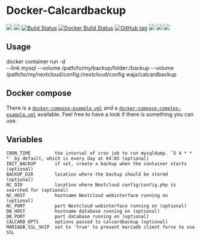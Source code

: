 <!-- markdownlint-disable MD045 -->

# Docker-Calcardbackup

[![](https://images.microbadger.com/badges/version/waja/calcardbackup.svg)](https://hub.docker.com/r/waja/calcardbackup/)
[![](https://images.microbadger.com/badges/image/waja/calcardbackup.svg)](https://hub.docker.com/r/waja/calcardbackup/)
[![Build Status](https://travis-ci.org/Cyconet/docker-calcardbackup.svg?branch=development)](https://travis-ci.org/Cyconet/docker-calcardbackup)
[![Docker Build Status](https://img.shields.io/docker/build/waja/calcardbackup.svg)](https://hub.docker.com/r/waja/calcardbackup/)
[![GitHub tag](https://img.shields.io/github/tag/Cyconet/docker-calcardbackup.svg)](https://github.com/Cyconet/docker-calcardbackup/tags)
[![](https://img.shields.io/docker/pulls/waja/calcardbackup.svg)](https://hub.docker.com/r/waja/calcardbackup/)
[![](https://img.shields.io/docker/stars/waja/calcardbackup.svg)](https://hub.docker.com/r/waja/calcardbackup/)
[![](https://img.shields.io/docker/automated/waja/calcardbackup.svg)](https://hub.docker.com/r/waja/calcardbackup/)

## Usage

<!-- textlint-disable -->

docker container run -d \
--link mysql
--volume /path/to/my/backup/folder:/backup
--volume /path/to/my/nextcloud/config:/nextcloud/config
waja/calcardbackup

<!-- textlint-enable -->

## Docker compose

There is a [`docker-compose-example.yml`](https://raw.githubusercontent.com/waja/docker-calcardbackup/development/docker-compose-example.yml) and a [`docker-compose-complex-example.yml`](https://raw.githubusercontent.com/waja/docker-calcardbackup/development/docker-compose-complex-example.yml) available. Feel free to have a look if there is something you can use.

## Variables

    CRON_TIME         the interval of cron job to run mysqldump. `5 4 * * *` by default, which is every day at 04:05 (optional)
    INIT_BACKUP       if set, create a backup when the container starts (optional)
    BACKUP_DIR        location where the backup should be stored (optional)
    NC_DIR            location where Nextcloud config/config.php is searched for (optional)
    NC_HOST           hostname Nextcloud webinterface running on (optional)
    NC_PORT           port Nextcloud webinterface running on (optional)
    DB_HOST           hostname database running on (optional)
    DB_PORT           port database running on (optional)
    CALCARD_OPTS      options passed to calcardbackup (optional)
    MARIADB_SSL_SKIP  set to 'true' to prevent mariadb client force to use SSL
